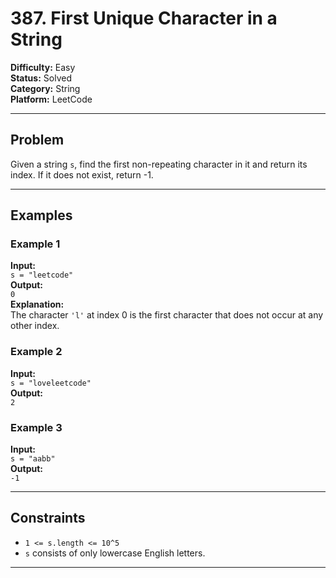 # 387. First Unique Character in a String

**Difficulty:** Easy  
**Status:** Solved  
**Category:** String  
**Platform:** LeetCode

---

## Problem

Given a string `s`, find the first non-repeating character in it and return its index. If it does not exist, return -1.

---

## Examples

### Example 1

**Input:**  
`s = "leetcode"`  
**Output:**  
`0`  
**Explanation:**  
The character `'l'` at index 0 is the first character that does not occur at any other index.

### Example 2

**Input:**  
`s = "loveleetcode"`  
**Output:**  
`2`

### Example 3

**Input:**  
`s = "aabb"`  
**Output:**  
`-1`

---

## Constraints

- `1 <= s.length <= 10^5`
- `s` consists of only lowercase English letters.

---
